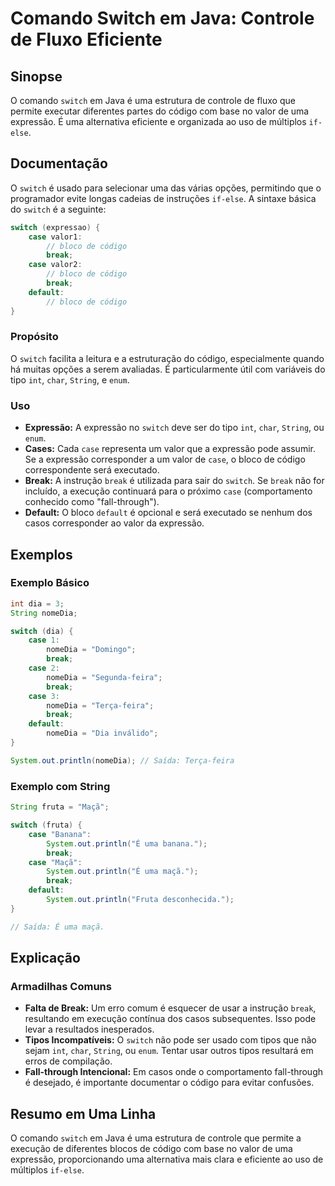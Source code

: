 <!--
Meta Description: # Comando Switch em Java: Controle de Fluxo Eficiente ## Sinopse O comando `switch` em Java é uma estrutura de controle de fluxo que permite executar ...
Meta Keywords: switch, break, uma, case, código
-->

# Comando Switch em Java: Controle de Fluxo Eficiente

## Sinopse
O comando `switch` em Java é uma estrutura de controle de fluxo que permite executar diferentes partes do código com base no valor de uma expressão. É uma alternativa eficiente e organizada ao uso de múltiplos `if-else`.

## Documentação
O `switch` é usado para selecionar uma das várias opções, permitindo que o programador evite longas cadeias de instruções `if-else`. A sintaxe básica do `switch` é a seguinte:

```java
switch (expressao) {
    case valor1:
        // bloco de código
        break;
    case valor2:
        // bloco de código
        break;
    default:
        // bloco de código
}
```

### Propósito
O `switch` facilita a leitura e a estruturação do código, especialmente quando há muitas opções a serem avaliadas. É particularmente útil com variáveis do tipo `int`, `char`, `String`, e `enum`.

### Uso
- **Expressão:** A expressão no `switch` deve ser do tipo `int`, `char`, `String`, ou `enum`.
- **Cases:** Cada `case` representa um valor que a expressão pode assumir. Se a expressão corresponder a um valor de `case`, o bloco de código correspondente será executado.
- **Break:** A instrução `break` é utilizada para sair do `switch`. Se `break` não for incluído, a execução continuará para o próximo `case` (comportamento conhecido como "fall-through").
- **Default:** O bloco `default` é opcional e será executado se nenhum dos casos corresponder ao valor da expressão.

## Exemplos

### Exemplo Básico
```java
int dia = 3;
String nomeDia;

switch (dia) {
    case 1:
        nomeDia = "Domingo";
        break;
    case 2:
        nomeDia = "Segunda-feira";
        break;
    case 3:
        nomeDia = "Terça-feira";
        break;
    default:
        nomeDia = "Dia inválido";
}

System.out.println(nomeDia); // Saída: Terça-feira
```

### Exemplo com String
```java
String fruta = "Maçã";

switch (fruta) {
    case "Banana":
        System.out.println("É uma banana.");
        break;
    case "Maçã":
        System.out.println("É uma maçã.");
        break;
    default:
        System.out.println("Fruta desconhecida.");
}

// Saída: É uma maçã.
```

## Explicação
### Armadilhas Comuns
- **Falta de Break:** Um erro comum é esquecer de usar a instrução `break`, resultando em execução contínua dos casos subsequentes. Isso pode levar a resultados inesperados.
- **Tipos Incompatíveis:** O `switch` não pode ser usado com tipos que não sejam `int`, `char`, `String`, ou `enum`. Tentar usar outros tipos resultará em erros de compilação.
- **Fall-through Intencional:** Em casos onde o comportamento fall-through é desejado, é importante documentar o código para evitar confusões.

## Resumo em Uma Linha
O comando `switch` em Java é uma estrutura de controle que permite a execução de diferentes blocos de código com base no valor de uma expressão, proporcionando uma alternativa mais clara e eficiente ao uso de múltiplos `if-else`.